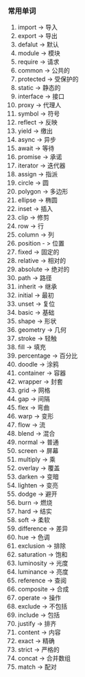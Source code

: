 ### 常用单词

1. import -> 导入
2. export -> 导出
3. defalut -> 默认
4. module -> 模块
5. require -> 请求
6. common -> 公共的
7. protected -> 受保护的
8. static -> 静态的
9. interface -> 接口
10. proxy -> 代理人
11. symbol -> 符号
12. reflect -> 反映
13. yield -> 缴出
14. async -> 异步
15. await -> 等待
16. promise -> 承诺
17. iterator -> 迭代器
18. assign -> 指派
19. circle -> 圆
20. polygon -> 多边形
21. ellipse -> 椭圆
22. inset ->  插入
23. clip -> 修剪
24. row -> 行
25. column -> 列
26. position - > 位置
27. fixed -> 固定的
28. relative -> 相对的
29. absolute -> 绝对的
30. path -> 路径
31. inherit -> 继承
32. initial -> 最初
33. unset -> 复位
34. basic -> 基础
35. shape -> 形状
36. geometry -> 几何
37. stroke -> 轻触
38. fill -> 填充
39. percentage -> 百分比
40. doodle -> 涂鸦
41. container -> 容器
42. wrapper -> 封套
43. grid -> 网格
44. gap -> 间隔
45. flex -> 弯曲
46. warp -> 变形
47. flow -> 流
48. blend -> 混合
49. normal -> 普通
50. screen -> 屏幕
51. multiply -> 乘
52. overlay -> 覆盖
53. darken -> 变暗
54. lighten -> 变亮
55. dodge -> 避开
56. burn -> 燃烧
57. hard -> 结实
58. soft -> 柔软
59. difference -> 差异
60. hue -> 色调
61. exclusion -> 排除
62. saturation -> 饱和
63. luminosity -> 光度
64. luminance -> 亮度
65. reference -> 查阅
66. composite -> 合成
67. operate ->  操作
68. exclude -> 不包括
69. include -> 包括
70. justify -> 排齐
71. content -> 内容
72. exact -> 精确
73. strict -> 严格的
74. concat -> 合并数组
75. match -> 配对